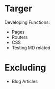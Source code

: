 # Targer

Developing Functions:
- Pages
- Routers
- CSS
- Testing MD related

# Excluding

- Blog Articles

